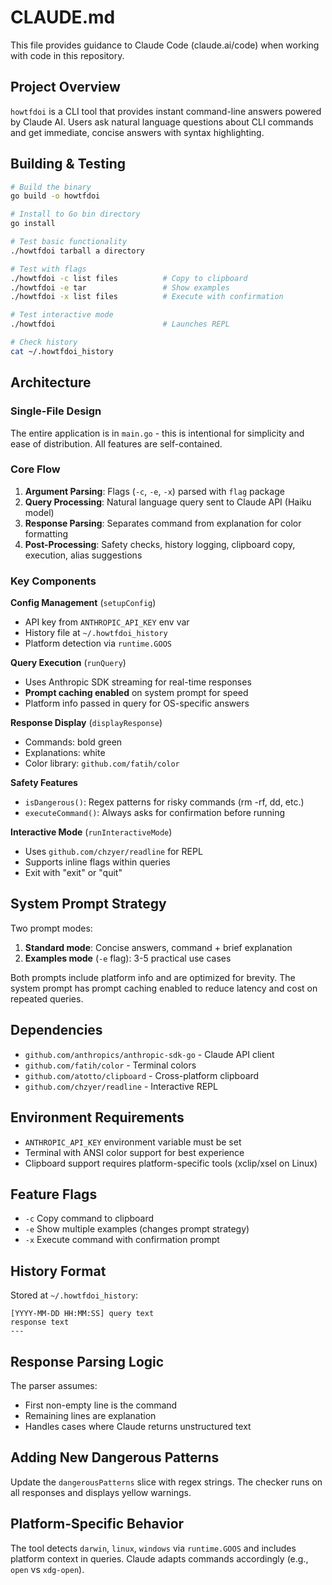 # CLAUDE.md

This file provides guidance to Claude Code (claude.ai/code) when working with code in this repository.

## Project Overview

`howtfdoi` is a CLI tool that provides instant command-line answers powered by Claude AI. Users ask natural language questions about CLI commands and get immediate, concise answers with syntax highlighting.

## Building & Testing

```bash
# Build the binary
go build -o howtfdoi

# Install to Go bin directory
go install

# Test basic functionality
./howtfdoi tarball a directory

# Test with flags
./howtfdoi -c list files          # Copy to clipboard
./howtfdoi -e tar                 # Show examples
./howtfdoi -x list files          # Execute with confirmation

# Test interactive mode
./howtfdoi                        # Launches REPL

# Check history
cat ~/.howtfdoi_history
```

## Architecture

### Single-File Design

The entire application is in `main.go` - this is intentional for simplicity and ease of distribution. All features are self-contained.

### Core Flow

1. **Argument Parsing**: Flags (`-c`, `-e`, `-x`) parsed with `flag` package
2. **Query Processing**: Natural language query sent to Claude API (Haiku model)
3. **Response Parsing**: Separates command from explanation for color formatting
4. **Post-Processing**: Safety checks, history logging, clipboard copy, execution, alias suggestions

### Key Components

**Config Management** (`setupConfig`)

- API key from `ANTHROPIC_API_KEY` env var
- History file at `~/.howtfdoi_history`
- Platform detection via `runtime.GOOS`

**Query Execution** (`runQuery`)

- Uses Anthropic SDK streaming for real-time responses
- **Prompt caching enabled** on system prompt for speed
- Platform info passed in query for OS-specific answers

**Response Display** (`displayResponse`)

- Commands: bold green
- Explanations: white
- Color library: `github.com/fatih/color`

**Safety Features**

- `isDangerous()`: Regex patterns for risky commands (rm -rf, dd, etc.)
- `executeCommand()`: Always asks for confirmation before running

**Interactive Mode** (`runInteractiveMode`)

- Uses `github.com/chzyer/readline` for REPL
- Supports inline flags within queries
- Exit with "exit" or "quit"

## System Prompt Strategy

Two prompt modes:

1. **Standard mode**: Concise answers, command + brief explanation
2. **Examples mode** (`-e` flag): 3-5 practical use cases

Both prompts include platform info and are optimized for brevity. The system prompt has prompt caching enabled to reduce latency and cost on repeated queries.

## Dependencies

- `github.com/anthropics/anthropic-sdk-go` - Claude API client
- `github.com/fatih/color` - Terminal colors
- `github.com/atotto/clipboard` - Cross-platform clipboard
- `github.com/chzyer/readline` - Interactive REPL

## Environment Requirements

- `ANTHROPIC_API_KEY` environment variable must be set
- Terminal with ANSI color support for best experience
- Clipboard support requires platform-specific tools (xclip/xsel on Linux)

## Feature Flags

- `-c` Copy command to clipboard
- `-e` Show multiple examples (changes prompt strategy)
- `-x` Execute command with confirmation prompt

## History Format

Stored at `~/.howtfdoi_history`:

```
[YYYY-MM-DD HH:MM:SS] query text
response text
---
```

## Response Parsing Logic

The parser assumes:

- First non-empty line is the command
- Remaining lines are explanation
- Handles cases where Claude returns unstructured text

## Adding New Dangerous Patterns

Update the `dangerousPatterns` slice with regex strings. The checker runs on all responses and displays yellow warnings.

## Platform-Specific Behavior

The tool detects `darwin`, `linux`, `windows` via `runtime.GOOS` and includes platform context in queries. Claude adapts commands accordingly (e.g., `open` vs `xdg-open`).

